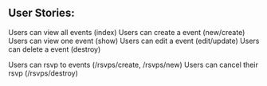 ## User Stories:

Users can view all events (index)
Users can create a event (new/create)
Users can view one event (show)
Users can edit a event (edit/update)
Users can delete a event (destroy)

Users can rsvp to events (/rsvps/create, /rsvps/new)
Users can cancel their rsvp (/rsvps/destroy)